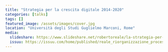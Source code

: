 ```yaml
---
title: "Strategia per la crescita digitale 2014-2020"
categories: [talks]
tags: []
featured_image: /assets/images/cover.jpg
location: "Università degli Studi Guglielmo Marconi, Rome"
media:
  slideshare: https://www.slideshare.net/robertoreale/la-strategia-per-la-crescita-digitale-20142020-129637002
  issuu: https://issuu.com/home/published/reale_riorganizzazione_processi_acq
---
```

